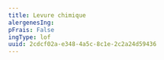 ```yaml
---
title: Levure chimique
alergenesIng:
pFrais: False
ingType: lof
uuid: 2cdcf02a-e348-4a5c-8c1e-2c2a24d59436
---
```

